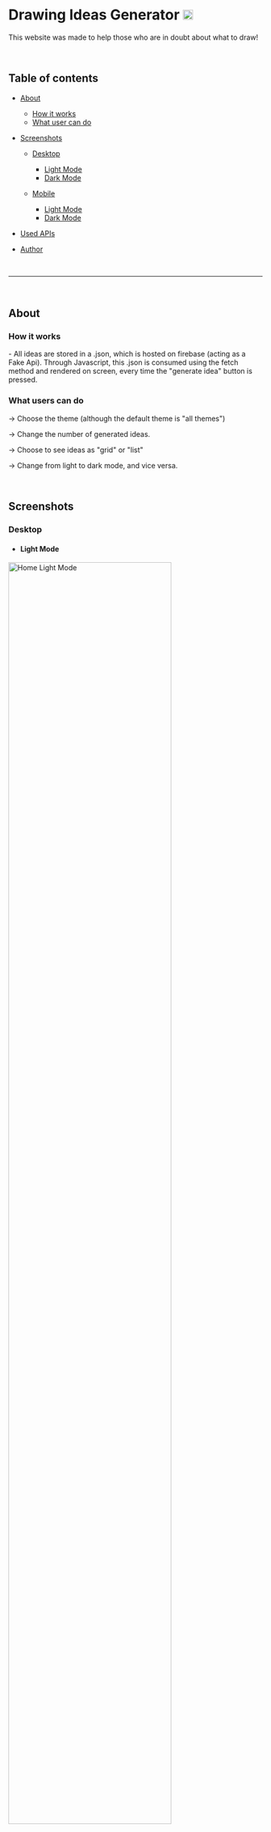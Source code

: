 # Drawing Ideas Generator <img src="./assets/img/icons/dig1.png" width="20" alt="interactiveRatingComponent">

This website was made to help those who are in doubt about what to draw!



<br>

## Table of contents

- [About](#about)
    - [How it works](#how-it-works)
    - [What user can do](#what-users-can-do)

- [Screenshots](#screenshots)
    - [Desktop](#desktop)
        - [Light Mode](#dLightMode)
        - [Dark Mode](#dDarkMode)

    - [Mobile](#mobile)
        - [Light Mode](#mLightMode)
        - [Dark Mode](#mDarkMode)

- [Used APIs](#used-apis)

- [Author](#author)


<br>

***

<br>

## About



### How it works

<p> - All ideas are stored in a .json, which is hosted on firebase (acting as a Fake Api). Through Javascript, this .json is consumed using the fetch method and rendered on screen, every time the "generate idea" button is pressed.</p>


### What users can do

<p> -> Choose the theme (although the default theme is "all themes")</p>
<p> -> Change the number of generated ideas.</p>
<p> -> Choose to see ideas as "grid" or "list"</p>
<p> -> Change from light to dark mode, and vice versa.</p>

<br>

## Screenshots

### Desktop

- #### <p id="dLightMode">Light Mode</p>

<img src="./assets/img/screenshots/homeLightMode1.jpg" width="80%" alt="Home Light Mode">
<img src="./assets/img/screenshots/themesFormMenuLightMode1.jpg" width="80%" alt="Home Light Mode">
<img src="./assets/img/screenshots/generatedIdeaLightMode2.jpg" width="80%" alt="Home Light Mode">

<br>

- #### <p id="dDarkMode">Dark Mode</p>
<img src="./assets/img/screenshots/homeDarkMode1.jpg" width="80%" alt="Home Dark Mode">
<img src="./assets/img/screenshots/themesFormMenuDarkMode1.jpg" width="80%" alt="Home Dark Mode">
<img src="./assets/img/screenshots/generatedIdeaDarkMode2.jpg" width="80%" alt="Home Dark Mode">


<br>

### Mobile

- #### <p id="mLightMode">Light Mode</p>

<img src="./assets/img/screenshots/mobileHomeLightMode2.jpg" width="200px" alt="Home Light Mode">

<br>

- #### <p id="mDarkMode">Dark Mode</p>

<img src="./assets/img/screenshots/mobileGeneratedIdeaDarkMode1.jpg" width="200px" alt="Home Dark Mode">

<br>
<br>

## Used APIs

[Poke Api](https://pokeapi.co/)<br>
[Pokémon Assets](https://github.com/HybridShivam/Pokemon)

<br>
<br>

## Link

<a href = "https://drawingideasgenerator.netlify.app/" target="_blank">Link</a>

<br>
<br>

## Author

- [Caio Vieira de Castro Lima](https://www.linkedin.com/in/caiovieiralima/)